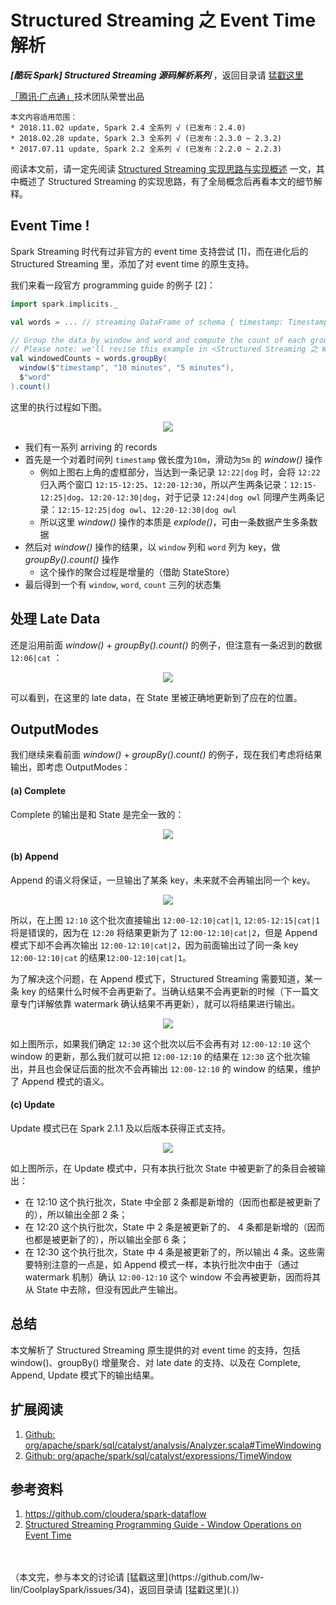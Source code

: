 # Structured Streaming 之 Event Time 解析 #

***[酷玩 Spark] Structured Streaming 源码解析系列*** ，返回目录请 [猛戳这里](.)

[「腾讯·广点通」](http://e.qq.com)技术团队荣誉出品

```
本文内容适用范围：
* 2018.11.02 update, Spark 2.4 全系列 √ (已发布：2.4.0)
* 2018.02.28 update, Spark 2.3 全系列 √ (已发布：2.3.0 ~ 2.3.2)
* 2017.07.11 update, Spark 2.2 全系列 √ (已发布：2.2.0 ~ 2.2.3)
```



阅读本文前，请一定先阅读 [Structured Streaming 实现思路与实现概述](1.1%20Structured%20Streaming%20实现思路与实现概述.md) 一文，其中概述了 Structured Streaming 的实现思路，有了全局概念后再看本文的细节解释。

## Event Time !

Spark Streaming 时代有过非官方的 event time 支持尝试 [1]，而在进化后的 Structured Streaming 里，添加了对 event time 的原生支持。

我们来看一段官方 programming guide 的例子 [2]：

```scala
import spark.implicits._

val words = ... // streaming DataFrame of schema { timestamp: Timestamp, word: String }

// Group the data by window and word and compute the count of each group
// Please note: we'll revise this example in <Structured Streaming 之 Watermark 解析>
val windowedCounts = words.groupBy(
  window($"timestamp", "10 minutes", "5 minutes"),
  $"word"
).count()
```

这里的执行过程如下图。

<p align="center"><img src="4.imgs/100.png"></p>

- 我们有一系列 arriving 的 records
- 首先是一个对着时间列 `timestamp` 做长度为`10m`，滑动为`5m` 的 *window()* 操作
  - 例如上图右上角的虚框部分，当达到一条记录 `12:22|dog` 时，会将 `12:22` 归入两个窗口 `12:15-12:25`、`12:20-12:30`，所以产生两条记录：`12:15-12:25|dog`、`12:20-12:30|dog`，对于记录 `12:24|dog owl` 同理产生两条记录：`12:15-12:25|dog owl`、`12:20-12:30|dog owl`
  - 所以这里 *window()* 操作的本质是 *explode()*，可由一条数据产生多条数据
- 然后对 *window()* 操作的结果，以 `window` 列和 `word` 列为 key，做 *groupBy().count()* 操作
  - 这个操作的聚合过程是增量的（借助 StateStore）
- 最后得到一个有 `window`, `word`, `count` 三列的状态集

## 处理 Late Data

还是沿用前面 *window()* + *groupBy().count()* 的例子，但注意有一条迟到的数据 `12:06|cat` ：

<p align="center"><img src="4.imgs/150.png"></p>

可以看到，在这里的 late data，在 State 里被正确地更新到了应在的位置。

## OutputModes

我们继续来看前面 *window()* + *groupBy().count()* 的例子，现在我们考虑将结果输出，即考虑 OutputModes：

#### (a) Complete

Complete 的输出是和 State 是完全一致的：

<p align="center"><img src="4.imgs/200.png"></p>

#### (b) Append

Append 的语义将保证，一旦输出了某条 key，未来就不会再输出同一个 key。

<p align="center"><img src="4.imgs/210.png"></p>

所以，在上图 `12:10` 这个批次直接输出 `12:00-12:10|cat|1`, `12:05-12:15|cat|1` 将是错误的，因为在 `12:20` 将结果更新为了 `12:00-12:10|cat|2`，但是 Append 模式下却不会再次输出 `12:00-12:10|cat|2`，因为前面输出过了同一条 key `12:00-12:10|cat` 的结果`12:00-12:10|cat|1`。

为了解决这个问题，在 Append 模式下，Structured Streaming 需要知道，某一条 key 的结果什么时候不会再更新了。当确认结果不会再更新的时候（下一篇文章专门详解依靠 watermark 确认结果不再更新），就可以将结果进行输出。

<p align="center"><img src="4.imgs/220.png"></p>

如上图所示，如果我们确定 `12:30` 这个批次以后不会再有对 `12:00-12:10` 这个 window 的更新，那么我们就可以把 `12:00-12:10` 的结果在 `12:30` 这个批次输出，并且也会保证后面的批次不会再输出 `12:00-12:10` 的 window 的结果，维护了 Append 模式的语义。

#### (c) Update

Update 模式已在 Spark 2.1.1 及以后版本获得正式支持。 

<p align="center"><img src="4.imgs/230.png"></p>

如上图所示，在 Update 模式中，只有本执行批次 State 中被更新了的条目会被输出：

- 在 12:10 这个执行批次，State 中全部 2 条都是新增的（因而也都是被更新了的），所以输出全部 2 条；
- 在 12:20 这个执行批次，State 中 2 条是被更新了的、 4 条都是新增的（因而也都是被更新了的），所以输出全部 6 条；
- 在 12:30 这个执行批次，State 中 4 条是被更新了的，所以输出 4 条。这些需要特别注意的一点是，如 Append 模式一样，本执行批次中由于（通过  watermark 机制）确认 `12:00-12:10` 这个 window 不会再被更新，因而将其从 State 中去除，但没有因此产生输出。

## 总结

本文解析了 Structured Streaming 原生提供的对 event time 的支持，包括 window()、groupBy() 增量聚合、对 late date 的支持、以及在 Complete, Append, Update 模式下的输出结果。

## 扩展阅读

1. [Github: org/apache/spark/sql/catalyst/analysis/Analyzer.scala#TimeWindowing](https://github.com/apache/spark/blob/v2.1.1/sql/catalyst/src/main/scala/org/apache/spark/sql/catalyst/analysis/Analyzer.scala#L2232)
2. [Github: org/apache/spark/sql/catalyst/expressions/TimeWindow](https://github.com/apache/spark/blob/master/sql/catalyst/src/main/scala/org/apache/spark/sql/catalyst/expressions/TimeWindow.scala)

## 参考资料

1. https://github.com/cloudera/spark-dataflow
2. [Structured Streaming Programming Guide - Window Operations on Event Time](http://spark.apache.org/docs/latest/structured-streaming-programming-guide.html#window-operations-on-event-time)

<br/>
<br/>
（本文完，参与本文的讨论请 [猛戳这里](https://github.com/lw-lin/CoolplaySpark/issues/34)，返回目录请 [猛戳这里](.)）
